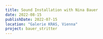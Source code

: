 ```yaml
---
title: Sound Installation with Nina Bauer
date: 2022-08-15
publishDate: 2022-07-15
location: "Galerie KRAS, Vienna"
project: bauer_stritter
---
```


